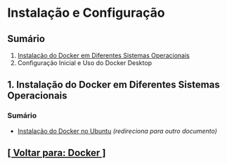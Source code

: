 # Instalação e Configuração

## Sumário

1. [Instalação do Docker em Diferentes Sistemas Operacionais](#instalacao-docker-diferentes-sistemas-operacionais)
2. Configuração Inicial e Uso do Docker Desktop

## <a id="instalacao-docker-diferentes-sistemas-operacionais">1. Instalação do Docker em Diferentes Sistemas Operacionais</a>

### Sumário

- <a id="instalacao-docker-ubuntu">[Instalação do Docker no Ubuntu](./1-instalacao-docker-ubuntu.md)</a> *(redireciona para outro documento)*

## [[ Voltar para: Docker ]](../docker.md#instalacao-configuracao)